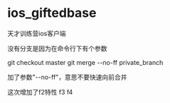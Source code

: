 ios_giftedbase
==============

天才训练营ios客户端

没有分支是因为在命令行下有个参数

git checkout master
git merge --no-ff private_branch

加了参数"--no-ff"，意思不要快速向前合并

这次增加了f2特性
f3
f4